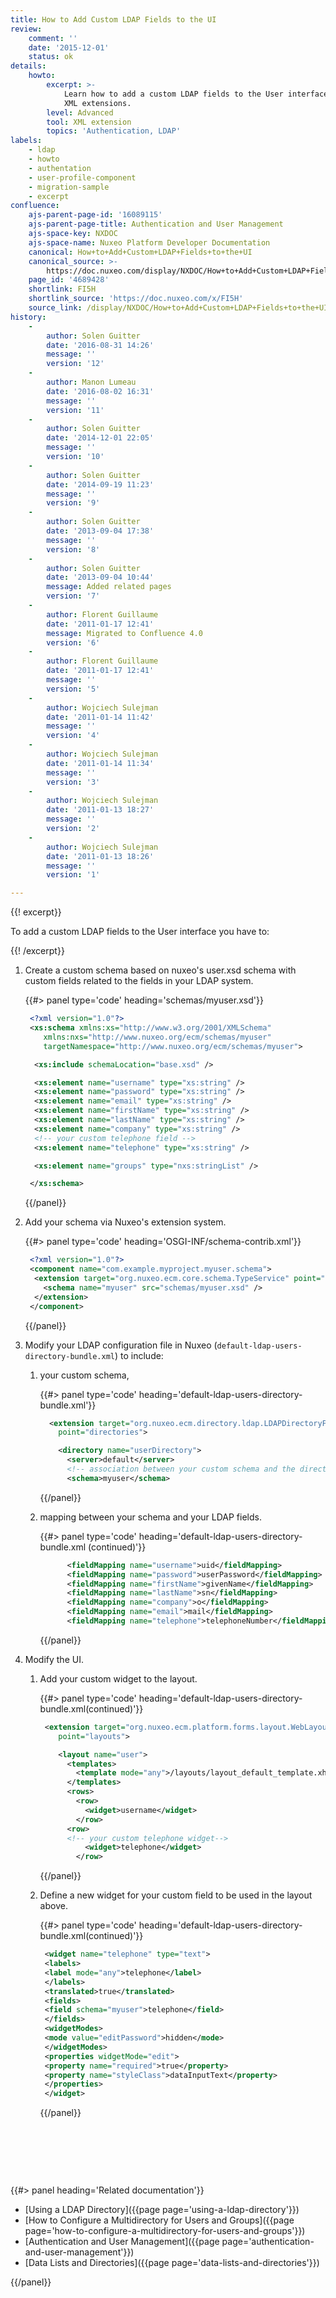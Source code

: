 ```yaml
---
title: How to Add Custom LDAP Fields to the UI
review:
    comment: ''
    date: '2015-12-01'
    status: ok
details:
    howto:
        excerpt: >-
            Learn how to add a custom LDAP fields to the User interface using
            XML extensions.
        level: Advanced
        tool: XML extension
        topics: 'Authentication, LDAP'
labels:
    - ldap
    - howto
    - authentation
    - user-profile-component
    - migration-sample
    - excerpt
confluence:
    ajs-parent-page-id: '16089115'
    ajs-parent-page-title: Authentication and User Management
    ajs-space-key: NXDOC
    ajs-space-name: Nuxeo Platform Developer Documentation
    canonical: How+to+Add+Custom+LDAP+Fields+to+the+UI
    canonical_source: >-
        https://doc.nuxeo.com/display/NXDOC/How+to+Add+Custom+LDAP+Fields+to+the+UI
    page_id: '4689428'
    shortlink: FI5H
    shortlink_source: 'https://doc.nuxeo.com/x/FI5H'
    source_link: /display/NXDOC/How+to+Add+Custom+LDAP+Fields+to+the+UI
history:
    - 
        author: Solen Guitter
        date: '2016-08-31 14:26'
        message: ''
        version: '12'
    - 
        author: Manon Lumeau
        date: '2016-08-02 16:31'
        message: ''
        version: '11'
    - 
        author: Solen Guitter
        date: '2014-12-01 22:05'
        message: ''
        version: '10'
    - 
        author: Solen Guitter
        date: '2014-09-19 11:23'
        message: ''
        version: '9'
    - 
        author: Solen Guitter
        date: '2013-09-04 17:38'
        message: ''
        version: '8'
    - 
        author: Solen Guitter
        date: '2013-09-04 10:44'
        message: Added related pages
        version: '7'
    - 
        author: Florent Guillaume
        date: '2011-01-17 12:41'
        message: Migrated to Confluence 4.0
        version: '6'
    - 
        author: Florent Guillaume
        date: '2011-01-17 12:41'
        message: ''
        version: '5'
    - 
        author: Wojciech Sulejman
        date: '2011-01-14 11:42'
        message: ''
        version: '4'
    - 
        author: Wojciech Sulejman
        date: '2011-01-14 11:34'
        message: ''
        version: '3'
    - 
        author: Wojciech Sulejman
        date: '2011-01-13 18:27'
        message: ''
        version: '2'
    - 
        author: Wojciech Sulejman
        date: '2011-01-13 18:26'
        message: ''
        version: '1'

---
```

{{! excerpt}}

To add a custom LDAP fields to the User interface you have to:

{{! /excerpt}}

1.  Create a custom schema based on nuxeo's user.xsd schema with custom fields related to the fields in your LDAP system.

    {{#> panel type='code' heading='schemas/myuser.xsd'}}

    ```xml
     <?xml version="1.0"?>
     <xs:schema xmlns:xs="http://www.w3.org/2001/XMLSchema"
        xmlns:nxs="http://www.nuxeo.org/ecm/schemas/myuser"
        targetNamespace="http://www.nuxeo.org/ecm/schemas/myuser">

      <xs:include schemaLocation="base.xsd" />

      <xs:element name="username" type="xs:string" />
      <xs:element name="password" type="xs:string" />
      <xs:element name="email" type="xs:string" />
      <xs:element name="firstName" type="xs:string" />
      <xs:element name="lastName" type="xs:string" />
      <xs:element name="company" type="xs:string" />
      <!-- your custom telephone field -->
      <xs:element name="telephone" type="xs:string" />

      <xs:element name="groups" type="nxs:stringList" />

     </xs:schema>

    ```

    {{/panel}}
2.  Add your schema via Nuxeo's extension system.

    {{#> panel type='code' heading='OSGI-INF/schema-contrib.xml'}}

    ```xml
     <?xml version="1.0"?>
     <component name="com.example.myproject.myuser.schema">
      <extension target="org.nuxeo.ecm.core.schema.TypeService" point="schema">
        <schema name="myuser" src="schemas/myuser.xsd" />
      </extension>
     </component>

    ```

    {{/panel}}
3.  Modify your LDAP configuration file in Nuxeo (`default-ldap-users-directory-bundle.xml`) to include:
    1.  your custom schema,

        {{#> panel type='code' heading='default-ldap-users-directory-bundle.xml'}}

        ```xml
          <extension target="org.nuxeo.ecm.directory.ldap.LDAPDirectoryFactory"
            point="directories">

            <directory name="userDirectory">
              <server>default</server>
              <!-- association between your custom schema and the directory -->
              <schema>myuser</schema>

        ```

        {{/panel}}
    2.  mapping between your schema and your LDAP fields.

        {{#> panel type='code' heading='default-ldap-users-directory-bundle.xml (continued)'}}

        ```xml
              <fieldMapping name="username">uid</fieldMapping>
              <fieldMapping name="password">userPassword</fieldMapping>
              <fieldMapping name="firstName">givenName</fieldMapping>
              <fieldMapping name="lastName">sn</fieldMapping>
              <fieldMapping name="company">o</fieldMapping>
              <fieldMapping name="email">mail</fieldMapping>
              <fieldMapping name="telephone">telephoneNumber</fieldMapping>

        ```

        {{/panel}}
4.  Modify the UI.
    1.  Add your custom widget to the layout.

        {{#> panel type='code' heading='default-ldap-users-directory-bundle.xml(continued)'}}

        ```xml
         <extension target="org.nuxeo.ecm.platform.forms.layout.WebLayoutManager"
            point="layouts">

            <layout name="user">
              <templates>
                <template mode="any">/layouts/layout_default_template.xhtml</template>
              </templates>
              <rows>
                <row>
                  <widget>username</widget>
                </row>
              <row>
              <!-- your custom telephone widget-->
                  <widget>telephone</widget>
                </row>

        ```

        {{/panel}}
    2.  Define a new widget for your custom field to be used in the layout above.

        {{#> panel type='code' heading='default-ldap-users-directory-bundle.xml(continued)'}}

        ```xml
         <widget name="telephone" type="text">
         <labels>
         <label mode="any">telephone</label>
         </labels>
         <translated>true</translated>
         <fields>
         <field schema="myuser">telephone</field>
         </fields>
         <widgetModes>
         <mode value="editPassword">hidden</mode>
         </widgetModes>
         <properties widgetMode="edit">
         <property name="required">true</property>
         <property name="styleClass">dataInputText</property>
         </properties>
         </widget>

        ```

        {{/panel}}

        &nbsp;

        &nbsp;

&nbsp;

<div class="row" data-equalizer data-equalize-on="medium"><div class="column medium-6">{{#> panel heading='Related documentation'}}

*   [Using a LDAP Directory]({{page page='using-a-ldap-directory'}})
*   [How to Configure a Multidirectory for Users and Groups]({{page page='how-to-configure-a-multidirectory-for-users-and-groups'}})
*   [Authentication and User Management]({{page page='authentication-and-user-management'}})
*   [Data Lists and Directories]({{page page='data-lists-and-directories'}})

{{/panel}}</div><div class="column medium-6">

&nbsp;

</div></div>
